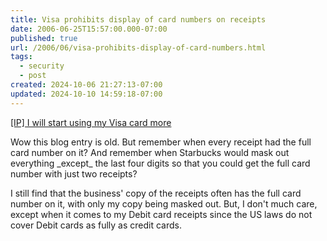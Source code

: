 ```yaml
---
title: Visa prohibits display of card numbers on receipts
date: 2006-06-25T15:57:00.000-07:00
published: true
url: /2006/06/visa-prohibits-display-of-card-numbers.html
tags:
  - security
  - post
created: 2024-10-06 21:27:13-07:00
updated: 2024-10-10 14:59:18-07:00
---
```


[\[IP\] I will start using my Visa card more](http://www.interesting-people.org/archives/interesting-people/200303/msg00068.html "[IP] I will start using my Visa card more")  
  
Wow this blog entry is old. But remember when every receipt had the full card number on it? And remember when Starbucks would mask out everything \_except\_ the last four digits so that you could get the full card number with just two receipts?  
  
I still find that the business' copy of the receipts often has the full card number on it, with only my copy being masked out. But, I don't much care, except when it comes to my Debit card receipts since the US laws do not cover Debit cards as fully as credit cards.